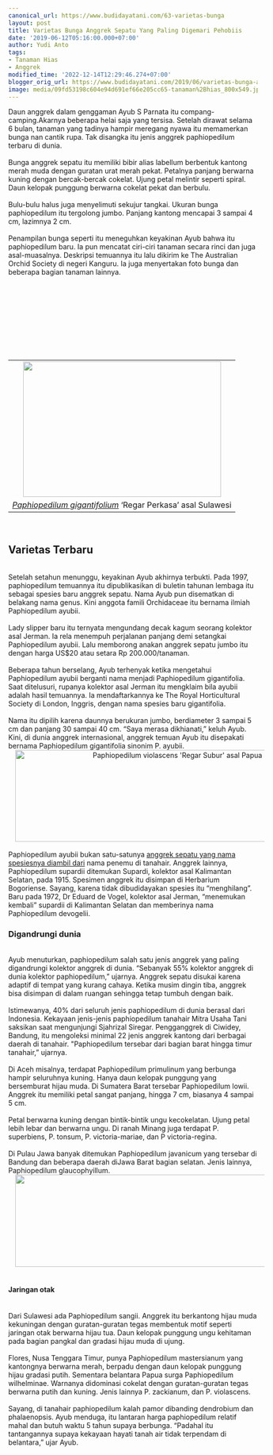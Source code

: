```yaml
---
canonical_url: https://www.budidayatani.com/63-varietas-bunga
layout: post
title: Varietas Bunga Anggrek Sepatu Yang Paling Digemari Pehobiis
date: '2019-06-12T05:16:00.000+07:00'
author: Yudi Anto
tags:
- Tanaman Hias
- Anggrek
modified_time: '2022-12-14T12:29:46.274+07:00'
blogger_orig_url: https://www.budidayatani.com/2019/06/varietas-bunga-anggrek-sepatu-yang.html
image: media/09fd53198c604e94d691ef66e205cc65-tanaman%2Bhias_800x549.jpg
---
```

Daun anggrek dalam genggaman Ayub S Parnata itu compang-camping.Akarnya beberapa helai saja yang tersisa. Setelah dirawat selama 6 bulan, tanaman yang tadinya hampir meregang nyawa itu memamerkan bunga nan cantik rupa. Tak disangka itu jenis anggrek paphiopedilum terbaru di dunia.<br/><br/>Bunga anggrek sepatu itu memiliki bibir alias labellum berbentuk kantong merah muda dengan guratan urat merah pekat. Petalnya panjang berwarna kuning dengan bercak-bercak cokelat. Ujung petal melintir seperti spiral. Daun kelopak punggung berwarna cokelat pekat dan berbulu.<br/><br/>Bulu-bulu halus juga menyelimuti sekujur tangkai. Ukuran bunga paphiopedilum itu tergolong jumbo. Panjang kantong mencapai 3 sampai 4 cm, lazimnya 2 cm.<br/><br/>Penampilan bunga seperti itu meneguhkan keyakinan Ayub bahwa itu paphiopedilum baru. Ia pun mencatat ciri-ciri tanaman secara rinci dan juga asal-muasalnya. Deskripsi temuannya itu lalu dikirim ke The Australian Orchid Society di negeri Kanguru. Ia juga menyertakan foto bunga dan beberapa bagian tanaman lainnya.<br/><table style="margin-left: auto; margin-right: auto; text-align: center;" cellspacing="0" cellpadding="0" align="center"><br/><tbody><br/><tr><br/><td style="text-align: center;"><a style="margin-left: auto; margin-right: auto;" href="https://i1.wp.com/1.bp.blogspot.com/-Y2N9-Pczz7I/XP-pOEgUrKI/AAAAAAAAB3g/95jr0L9ys9EWDJ7vqnACprNvjY4Fn7jWgCLcBGAs/s1600/tanaman%2Bhias_800x549.jpg?ssl=1"><img src="https://i2.wp.com/1.bp.blogspot.com/-Y2N9-Pczz7I/XP-pOEgUrKI/AAAAAAAAB3g/95jr0L9ys9EWDJ7vqnACprNvjY4Fn7jWgCLcBGAs/s400/tanaman%2Bhias_800x549.jpg?resize=400%2C273&amp;ssl=1" width="400" height="273" border="0" data-original-height="549" data-original-width="800" data-recalc-dims="1" /></a></td><br/></tr><br/><tr><br/><td style="text-align: center;"><a href="https://www.iucnredlist.org/species/43320329/43327834" rel="nofollow"><i>Paphiopedilum gigantifolium</i></a> ‘Regar Perkasa’ asal Sulawesi</td><br/></tr><br/></tbody><br/></table><br/><h2>Varietas Terbaru</h2><br/>Setelah setahun menunggu, keyakinan Ayub akhirnya terbukti. Pada 1997, paphiopedilum temuannya itu dipublikasikan di buletin tahunan lembaga itu sebagai spesies baru anggrek sepatu. Nama Ayub pun disematkan di belakang nama genus. Kini anggota famili Orchidaceae itu bernama ilmiah Paphiopedilum ayubii.<br/><br/>Lady slipper baru itu ternyata mengundang decak kagum seorang kolektor asal Jerman. Ia rela menempuh perjalanan panjang demi setangkai Paphiopedilum ayubii. Lalu memborong anakan anggrek sepatu jumbo itu dengan harga US$20 atau setara Rp 200.000/tanaman.<br/><br/>Beberapa tahun berselang, Ayub terhenyak ketika mengetahui Paphiopedilum ayubii berganti nama menjadi Paphiopedilum gigantifolia. Saat ditelusuri, rupanya kolektor asal Jerman itu mengklaim bila ayubii adalah hasil temuannya. Ia mendaftarkannya ke The Royal Horticultural Society di London, Inggris, dengan nama spesies baru gigantifolia.<br/><br/>Nama itu dipilih karena daunnya berukuran jumbo, berdiameter 3 sampai 5 cm dan panjang 30 sampai 40 cm. “Saya merasa dikhianati,” keluh Ayub. Kini, di dunia anggrek internasional, anggrek temuan Ayub itu disepakati bernama Paphiopedilum gigantifolia sinonim P. ayubii.<br/><div style="clear: both; text-align: center;"><a style="margin-left: 1em; margin-right: 1em;" href="https://i1.wp.com/1.bp.blogspot.com/-Cq_FrHhO0Ek/XP-pS7O2OpI/AAAAAAAAB3k/a30SZNXnBX0HXqTRsvkzeyrB7kzsQp-VQCLcBGAs/s1600/bunga%2Banggrek_800x234.jpg?ssl=1"><img title="" src="https://i0.wp.com/1.bp.blogspot.com/-Cq_FrHhO0Ek/XP-pS7O2OpI/AAAAAAAAB3k/a30SZNXnBX0HXqTRsvkzeyrB7kzsQp-VQCLcBGAs/s640/bunga%2Banggrek_800x234.jpg?resize=640%2C185&amp;ssl=1" alt="Paphiopedilum violascens 'Regar Subur' asal Papua" width="640" height="185" border="0" data-original-height="234" data-original-width="800" data-recalc-dims="1" /></a></div><br/>Paphiopedilum ayubii bukan satu-satunya <a style="width: auto !important;" href="https://www.budidayatani.com/2019/07/oncidium-lidah-tiga-koleksi-hobiis.html" data-wpil-post-to-="data-wpil-post-to-">anggrek sepatu yang nama spesiesnya diambil dari</a> nama penemu di tanahair. Anggrek lainnya, Paphiopedilum supardii ditemukan Supardi, kolektor asal Kalimantan Selatan, pada 1915. Spesimen anggrek itu disimpan di Herbarium Bogoriense. Sayang, karena tidak dibudidayakan spesies itu “menghilang”. Baru pada 1972, Dr Eduard de Vogel, kolektor asal Jerman, “menemukan kembali” supardii di Kalimantan Selatan dan memberinya nama Paphiopedilum devogelii.<br/><h3>Digandrungi dunia</h3><br/>Ayub menuturkan, paphiopedilum salah satu jenis anggrek yang paling digandrungi kolektor anggrek di dunia. “Sebanyak 55% kolektor anggrek di dunia kolektor paphiopedilum,” ujarnya. Anggrek sepatu disukai karena adaptif di tempat yang kurang cahaya. Ketika musim dingin tiba, anggrek bisa disimpan di dalam ruangan sehingga tetap tumbuh dengan baik.<br/><br/>Istimewanya, 40% dari seluruh jenis paphiopedilum di dunia berasal dari Indonesia. Kekayaan jenis-jenis paphiopedilum tanahair Mitra Usaha Tani saksikan saat mengunjungi Sjahrizal Siregar. Pengganggrek di Ciwidey, Bandung, itu mengoleksi minimal 22 jenis anggrek kantong dari berbagai daerah di tanahair. "Paphiopedilum tersebar dari bagian barat hingga timur tanahair,” ujarnya.<br/><br/>Di Aceh misalnya, terdapat Paphiopedilum primulinum yang berbunga hampir seluruhnya kuning. Hanya daun kelopak punggung yang bersemburat hijau muda. Di Sumatera Barat tersebar Paphiopedilum lowii. Anggrek itu memiliki petal sangat panjang, hingga 7 cm, biasanya 4 sampai 5 cm.<br/><br/>Petal berwarna kuning dengan bintik-bintik ungu kecokelatan. Ujung petal lebih lebar dan berwarna ungu. Di ranah Minang juga terdapat P. superbiens, P. tonsum, P. victoria-mariae, dan P victoria-regina.<br/><br/>Di Pulau Jawa banyak ditemukan Paphiopedilum javanicum yang tersebar di Bandung dan beberapa daerah diJawa Barat bagian selatan. Jenis lainnya, Paphiopedilum glaucophyillum.<br/><div style="clear: both; text-align: center;"><a style="margin-left: 1em; margin-right: 1em;" href="https://i0.wp.com/1.bp.blogspot.com/-BxdYehVHcms/XQAnUcn9hdI/AAAAAAAAB4A/8UccO79-ZkUjMUofRw72j-P05vSlyQXdgCLcBGAs/s1600/bunga%2Banggrek_800x233.jpg?ssl=1"><img src="https://i1.wp.com/1.bp.blogspot.com/-BxdYehVHcms/XQAnUcn9hdI/AAAAAAAAB4A/8UccO79-ZkUjMUofRw72j-P05vSlyQXdgCLcBGAs/s640/bunga%2Banggrek_800x233.jpg?resize=640%2C186&amp;ssl=1" width="640" height="186" border="0" data-original-height="233" data-original-width="800" data-recalc-dims="1" /></a></div><br/><h4>Jaringan otak</h4><br/>Dari Sulawesi ada Paphiopedilum sangii. Anggrek itu berkantong hijau muda kekuningan dengan guratan-guratan tegas membentuk motif seperti jaringan otak berwarna hijau tua. Daun kelopak punggung ungu kehitaman pada bagian pangkal dan gradasi hijau muda di ujung.<br/><br/>Flores, Nusa Tenggara Timur, punya Paphiopedilum mastersianum yang kantongnya berwarna merah, berpadu dengan daun kelopak punggung hijau gradasi putih. Sementara belantara Papua surga Paphiopedilum wilhelminae. Warnanya didominasi cokelat dengan guratan-guratan tegas berwarna putih dan kuning. Jenis lainnya P. zackianum, dan P. violascens.<br/><br/>Sayang, di tanahair paphiopedilum kalah pamor dibanding dendrobium dan phalaenopsis. Ayub menduga, itu lantaran harga paphiopedilum relatif mahal dan butuh waktu 5 tahun supaya berbunga. “Padahal itu tantangannya supaya kekayaan hayati tanah air tidak terpendam di belantara,” ujar Ayub.
